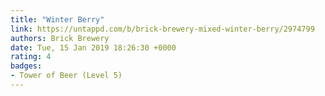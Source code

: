 ```yaml
---
title: "Winter Berry"
link: https://untappd.com/b/brick-brewery-mixed-winter-berry/2974799
authors: Brick Brewery
date: Tue, 15 Jan 2019 18:26:30 +0000
rating: 4
badges:
- Tower of Beer (Level 5)
---
```

